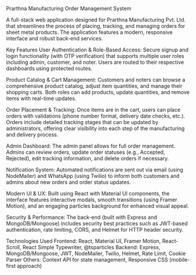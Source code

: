 Prarthna Manufacturing Order Management System

A full-stack web application designed for Prarthna Manufacturing Pvt. Ltd. that streamlines the process of placing, tracking, and managing orders for sheet metal products. The application features a modern, responsive interface and robust back-end services.

Key Features
User Authentication & Role-Based Access:
Secure signup and login functionality (with OTP verification) that supports multiple user roles including admin, customer, and noter. Users are routed to their respective dashboards using protected routes.

Product Catalog & Cart Management:
Customers and noters can browse a comprehensive product catalog, adjust item quantities, and manage their shopping carts. Both roles can add products, update quantities, and remove items with real-time updates.

Order Placement & Tracking:
Once items are in the cart, users can place orders with validations (phone number format, delivery date checks, etc.). Orders include detailed tracking stages that can be updated by administrators, offering clear visibility into each step of the manufacturing and delivery process.

Admin Dashboard:
The admin panel allows for full order management. Admins can review orders, update order statuses (e.g., Accepted, Rejected), edit tracking information, and delete orders if necessary.

Notification System:
Automated notifications are sent out via email (using NodeMailer) and WhatsApp (using Twilio) to inform both customers and admins about new orders and order status updates.

Modern UI & UX:
Built using React with Material UI components, the interface features interactive modals, smooth transitions (using Framer Motion), and an engaging particles background for enhanced visual appeal.

Security & Performance:
The back-end (built with Express and MongoDB/Mongoose) includes security best practices such as JWT-based authentication, rate limiting, CORS, and Helmet for HTTP header security.

Technologies Used
Frontend: React, Material UI, Framer Motion, React-Scroll, React Simple Typewriter, @tsparticles
Backend: Express, MongoDB/Mongoose, JWT, NodeMailer, Twilio, Helmet, Rate Limit, Cookie Parser
Others: Context API for state management, Responsive CSS (mobile-first approach)
